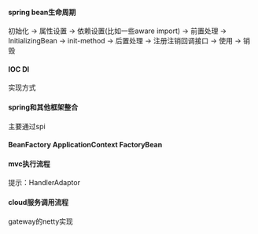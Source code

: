 #### spring bean生命周期
初始化 -> 属性设置 -> 依赖设置(比如一些aware import) -> 前置处理 -> InitializingBean -> init-method -> 后置处理 -> 注册注销回调接口 -> 使用 -> 销毁

#### IOC DI
实现方式

#### spring和其他框架整合
主要通过spi

#### BeanFactory ApplicationContext FactoryBean

#### mvc执行流程
提示：HandlerAdaptor

#### cloud服务调用流程
gateway的netty实现